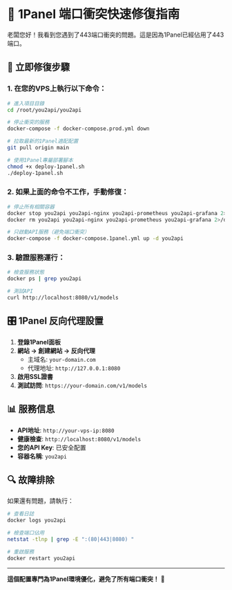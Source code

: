 # 🚨 1Panel 端口衝突快速修復指南

老闆您好！我看到您遇到了443端口衝突的問題。這是因為1Panel已經佔用了443端口。

## 🔧 立即修復步驟

### 1. 在您的VPS上執行以下命令：

```bash
# 進入項目目錄
cd /root/you2api/you2api

# 停止衝突的服務
docker-compose -f docker-compose.prod.yml down

# 拉取最新的1Panel適配配置
git pull origin main

# 使用1Panel專屬部署腳本
chmod +x deploy-1panel.sh
./deploy-1panel.sh
```

### 2. 如果上面的命令不工作，手動修復：

```bash
# 停止所有相關容器
docker stop you2api you2api-nginx you2api-prometheus you2api-grafana 2>/dev/null || true
docker rm you2api you2api-nginx you2api-prometheus you2api-grafana 2>/dev/null || true

# 只啟動API服務（避免端口衝突）
docker-compose -f docker-compose.1panel.yml up -d you2api
```

### 3. 驗證服務運行：

```bash
# 檢查服務狀態
docker ps | grep you2api

# 測試API
curl http://localhost:8080/v1/models
```

## 🎛️ 1Panel 反向代理設置

1. **登錄1Panel面板**
2. **網站 → 創建網站 → 反向代理**
   - 主域名: `your-domain.com`
   - 代理地址: `http://127.0.0.1:8080`
3. **啟用SSL證書**
4. **測試訪問**: `https://your-domain.com/v1/models`

## 📊 服務信息

- **API地址**: `http://your-vps-ip:8080`
- **健康檢查**: `http://localhost:8080/v1/models`
- **您的API Key**: 已安全配置
- **容器名稱**: `you2api`

## 🔍 故障排除

如果還有問題，請執行：

```bash
# 查看日誌
docker logs you2api

# 檢查端口佔用
netstat -tlnp | grep -E ":(80|443|8080) "

# 重啟服務
docker restart you2api
```

---

**這個配置專門為1Panel環境優化，避免了所有端口衝突！** 🎯 